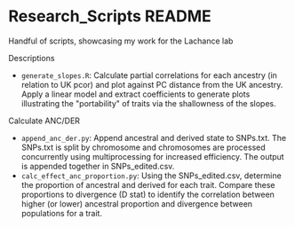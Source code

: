 # Research_Scripts README
Handful of scripts, showcasing my work for the Lachance lab

Descriptions 
- `generate_slopes.R`: Calculate partial correlations for each ancestry (in relation to UK pcor) and plot against PC distance from the UK ancestry. Apply a linear model and extract coefficients to generate plots illustrating the "portability" of traits via the shallowness of the slopes. 

Calculate ANC/DER 
- `append_anc_der.py`: Append ancestral and derived state to SNPs.txt. The SNPs.txt is split by chromosome and chromosomes are processed concurrently using multiprocessing for increased efficiency. The output is appended together in SNPs_edited.csv.
- `calc_effect_anc_proportion.py`: Using the SNPs_edited.csv, determine the proportion of ancestral and derived for each trait. Compare these proportions to divergence (D stat) to identify the correlation between higher (or lower) ancestral proportion and divergence between populations for a trait.
